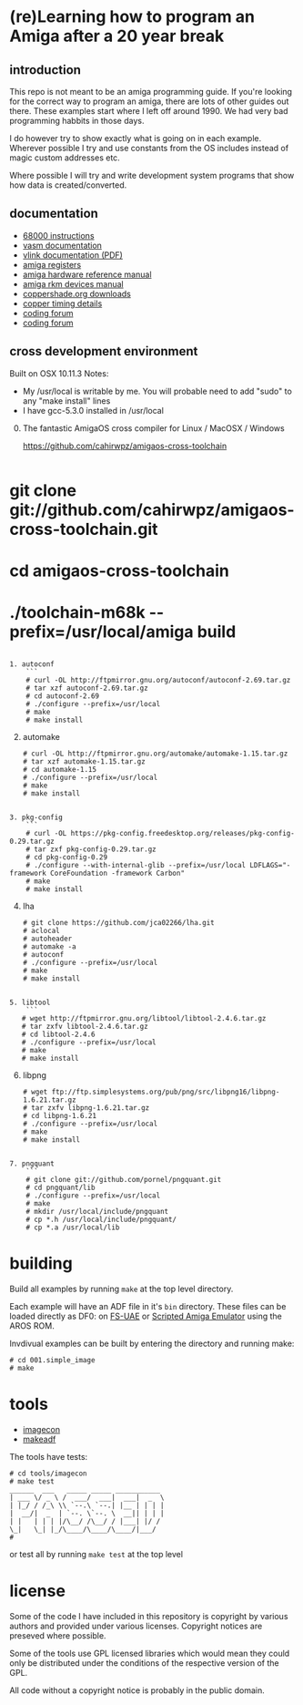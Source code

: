 (re)Learning how to program an Amiga after a 20 year break
==========================================================
introduction
------------
This repo is not meant to be an amiga programming guide. If you're looking for the correct way to program an amiga, there are lots of other guides out there. These examples start where I left off around 1990. We had very bad programming habbits in those days.

I do however try to show exactly what is going on in each example. Wherever possible I try and use constants from the OS includes instead of magic custom addresses etc.

Where possible I will try and write development system programs that show how data is created/converted.

documentation
-------------
* [68000 instructions](http://68k.hax.com/)
* [vasm documentation](http://sun.hasenbraten.de/vasm/release/vasm.html)
* [vlink documentation (PDF)](http://sun.hasenbraten.de/vlink/release/vlink.pdf)
* [amiga registers](http://amigadev.elowar.com/read/ADCD_2.1/Hardware_Manual_guide/node0060.html)
* [amiga hardware reference manual](http://amigadev.elowar.com/read/ADCD_2.1/Hardware_Manual_guide/node0000.html)
* [amiga rkm devices manual](http://amigadev.elowar.com/read/ADCD_2.1/Devices_Manual_guide/node0000.html)
* [coppershade.org downloads](http://coppershade.org/articles/More!/Downloads/)
* [copper timing details](http://coppershade.org/articles/AMIGA/Agnus/Copper:_Exact_WAIT_Timing/)
* [coding forum](http://ada.untergrund.net/?p=boardforums&forum=4)
* [coding forum](http://eab.abime.net/forumdisplay.php?f=112)

cross development environment
-----------------------------
Built on OSX 10.11.3
Notes: 
   * My /usr/local is writable by me. You will probable need to add "sudo" to any "make install" lines
   * I have gcc-5.3.0 installed in /usr/local

0. The fantastic AmigaOS cross compiler for Linux / MacOSX / Windows 

   https://github.com/cahirwpz/amigaos-cross-toolchain

    ```
# git clone git://github.com/cahirwpz/amigaos-cross-toolchain.git
# cd amigaos-cross-toolchain
# ./toolchain-m68k --prefix=/usr/local/amiga build
```
   
1. autoconf
    ```
    # curl -OL http://ftpmirror.gnu.org/autoconf/autoconf-2.69.tar.gz
    # tar xzf autoconf-2.69.tar.gz
    # cd autoconf-2.69
    # ./configure --prefix=/usr/local
    # make
    # make install
```

2. automake
    ```
    # curl -OL http://ftpmirror.gnu.org/automake/automake-1.15.tar.gz
    # tar xzf automake-1.15.tar.gz
    # cd automake-1.15
    # ./configure --prefix=/usr/local
    # make
    # make install
```

3. pkg-config
    ```
    # curl -OL https://pkg-config.freedesktop.org/releases/pkg-config-0.29.tar.gz
    # tar zxf pkg-config-0.29.tar.gz
    # cd pkg-config-0.29
    # ./configure --with-internal-glib --prefix=/usr/local LDFLAGS="-framework CoreFoundation -framework Carbon"
    # make
    # make install
```

4. lha
    ```
    # git clone https://github.com/jca02266/lha.git
    # aclocal
    # autoheader
    # automake -a
    # autoconf
    # ./configure --prefix=/usr/local
    # make
    # make install
```

5. libtool
    ```
   # wget http://ftpmirror.gnu.org/libtool/libtool-2.4.6.tar.gz
   # tar zxfv libtool-2.4.6.tar.gz
   # cd libtool-2.4.6
   # ./configure --prefix=/usr/local
   # make
   # make install
```

6. libpng
    ```
   # wget ftp://ftp.simplesystems.org/pub/png/src/libpng16/libpng-1.6.21.tar.gz
   # tar zxfv libpng-1.6.21.tar.gz
   # cd libpng-1.6.21
   # ./configure --prefix=/usr/local
   # make
   # make install
```

7. pngquant
    ```
    # git clone git://github.com/pornel/pngquant.git
    # cd pngquant/lib
    # ./configure --prefix=/usr/local
    # make
    # mkdir /usr/local/include/pngquant
    # cp *.h /usr/local/include/pngquant/
    # cp *.a /usr/local/lib
```

building
========

Build all examples by running ``make`` at the top level directory.

Each example will have an ADF file in it's ``bin`` directory.  These files can be loaded directly as DF0: on [FS-UAE](http://fs-uae.net/) or [Scripted Amiga Emulator](http://scriptedamigaemulator.net/) using the AROS ROM.

Invdivual examples can be built by entering the directory and running make:

  ```
# cd 001.simple_image
# make
```

tools
=====
* [imagecon](tools/imagecon)
* [makeadf](tools/makeadf)

The tools have tests:

  ```
# cd tools/imagecon
# make test
______  ___   _____ _____ ___________
| ___ \/ _ \ /  ___/  ___|  ___|  _  \
| |_/ / /_\ \\ `--.\ `--.| |__ | | | |
|  __/|  _  | `--. \`--. \  __|| | | |
| |   | | | |/\__/ /\__/ / |___| |/ /
\_|   \_| |_/\____/\____/\____/|___/
#
```

or test all by running  ``make test`` at the top level

license
=======
Some of the code I have included in this repository is copyright by various authors and provided under various licenses. Copyright notices are preseved where possible.

Some of the tools use GPL licensed libraries which would mean they could only be distributed under the conditions of the respective version of the GPL.

All code without a copyright notice is probably in the public domain.
